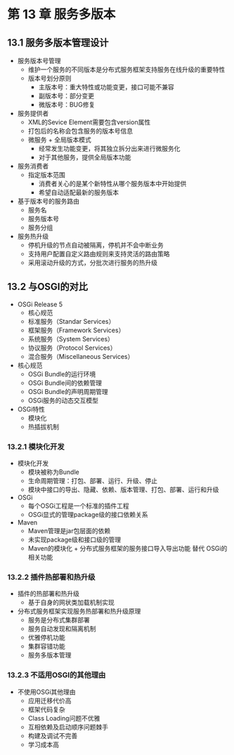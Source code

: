 
# 第 13 章 服务多版本

## 13.1 服务多版本管理设计

* 服务版本号管理
  * 维护一个服务的不同版本是分布式服务框架支持服务在线升级的重要特性
  * 版本号划分原则
    * 主版本号：重大特性或功能变更，接口可能不兼容
    * 副版本号：部分变更
    * 微版本号：BUG修复
* 服务提供者
  * XML的Sevice Element需要包含version属性
  * 打包后的名称会包含服务的版本号信息
  * 微服务 + 全局版本模式
    * 经常发生功能变更，将其独立拆分出来进行微服务化
    * 对于其他服务，提供全局版本功能
* 服务消费者
  * 指定版本范围
    * 消费者关心的是某个新特性从哪个服务版本中开始提供
    * 希望自动适配最新的服务版本
* 基于版本号的服务路由
  * 服务名
  * 服务版本号
  * 服务分组
* 服务热升级
  * 停机升级的节点自动被隔离，停机并不会中断业务
  * 支持用户配置自定义路由规则来支持灵活的路由策略
  * 采用滚动升级的方式，分批次进行服务的热升级

## 13.2 与OSGI的对比

* OSGi Release 5
  * 核心规范
  * 标准服务（Standar Services）
  * 框架服务（Framework Services）
  * 系统服务（System Services）
  * 协议服务（Protocol Services）
  * 混合服务（Miscellaneous Services）
* 核心规范
  * OSGi Bundle的运行环境
  * OSGi Bundle间的依赖管理
  * OSGi Bundle的声明周期管理
  * OSGi服务的动态交互模型
* OSGi特性
  * 模块化
  * 热插拔机制

### 13.2.1 模块化开发

* 模块化开发
  * 模块被称为Bundle
  * 生命周期管理：打包、部署、运行、升级、停止
  * 模块中接口的导出、隐藏、依赖、版本管理、打包、部署、运行和升级
* OSGi
  * 每个OSGi工程是一个标准的插件工程
  * OSGi显式的管理package级的接口依赖关系
* Maven
  * Maven管理是jar包层面的依赖
  * 未实现package级和接口级的管理
  * Maven的模块化 + 分布式服务框架的服务接口导入导出功能 替代 OSGi的相关功能

### 13.2.2 插件热部署和热升级

* 插件的热部署和热升级
  * 基于自身的网状类加载机制实现
* 分布式服务框架实现服务热部署和热升级原理
  * 服务是分布式集群部署
  * 服务自动发现和隔离机制
  * 优雅停机功能
  * 集群容错功能
  * 服务多版本管理

### 13.2.3 不适用OSGI的其他理由

* 不使用OSGi其他理由
  * 应用迁移代价高
  * 框架代码复杂
  * Class Loading问题不优雅
  * 互相依赖及启动顺序问题棘手
  * 构建及调试不完善
  * 学习成本高

